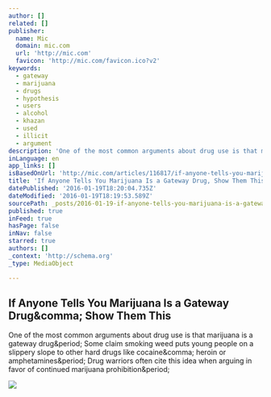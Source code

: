 ```yaml
---
author: []
related: []
publisher:
  name: Mic
  domain: mic.com
  url: 'http://mic.com'
  favicon: 'http://mic.com/favicon.ico?v2'
keywords:
  - gateway
  - marijuana
  - drugs
  - hypothesis
  - users
  - alcohol
  - khazan
  - used
  - illicit
  - argument
description: 'One of the most common arguments about drug use is that marijuana is a gateway drug. Some claim smoking weed puts young people on a slippery slope to other hard drugs like cocaine, heroin or amphetamines. Drug warriors often cite this idea when arguing in favor of continued marijuana prohibition.'
inLanguage: en
app_links: []
isBasedOnUrl: 'http://mic.com/articles/116817/if-anyone-tells-you-marijuana-is-a-gateway-drug-show-them-this#.11u0X4xR9'
title: 'If Anyone Tells You Marijuana Is a Gateway Drug, Show Them This'
datePublished: '2016-01-19T18:20:04.735Z'
dateModified: '2016-01-19T18:19:53.589Z'
sourcePath: _posts/2016-01-19-if-anyone-tells-you-marijuana-is-a-gateway-drug-show-them-t.md
published: true
inFeed: true
hasPage: false
inNav: false
starred: true
authors: []
_context: 'http://schema.org'
_type: MediaObject

---
```

<article style=""><h1>If Anyone Tells You Marijuana Is a Gateway Drug&amp;comma; Show Them This</h1><p>One of the most common arguments about drug use is that marijuana is a gateway drug&amp;period; Some claim smoking weed puts young people on a slippery slope to other hard drugs like cocaine&amp;comma; heroin or amphetamines&amp;period; Drug warriors often cite this idea when arguing in favor of continued marijuana prohibition&amp;period;</p><img src="http://media3.policymic.com/YThkNmI3YzYyMCMvMV9UZDg1bW1leDY1ankzNUU5cEFPeC01YW53PS83NXg5NTo0MjY3eDI1NjMvOTAweDUzMC9maWx0ZXJzOnF1YWxpdHkoNzApL2h0dHA6Ly9zMy5hbWF6b25hd3MuY29tL3BvbGljeW1pYy1pbWFnZXMvcmJ1bTlnZGl3YnlxbWlwZ3ZnMmdzaWlzcGlwNm13dnB6ZXFsZ2c3ZXAxNHJydjV5MmxlcXV5ZHd1ajd6Z2FvNS5qcGc=.jpg" /></article>
